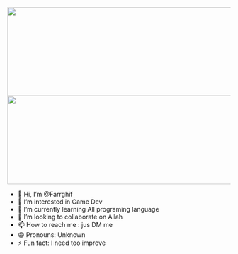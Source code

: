 <img height="200em" width="1000em" src="https://github-readme-stats-eight-theta.vercel.app/api?username=Farrghif&show_icons=true&theme=dracula&include_all_commits=true&count_private=true">
<img height="200em" width="855em" src="https://github-readme-stats.vercel.app/api/top-langs/?username=Farrghif&layout=compact&theme=dracula"> 



- 👋 Hi, I’m @Farrghif
- 👀 I’m interested in Game Dev
- 🌱 I’m currently learning All programing language
- 💞️ I’m looking to collaborate on Allah
- 📫 How to reach me : jus DM me
-  😄 Pronouns: Unknown
- ⚡ Fun fact: I need too improve

<!---
Farrghif/Farrghif is a ✨ special ✨ repository because its `README.md` (this file) appears on your GitHub profile.
You can click the Preview link to take a look at your changes.
--->
